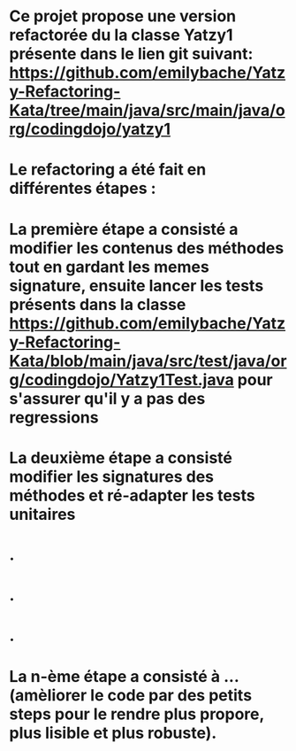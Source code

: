 # Ce projet propose une version refactorée du la classe Yatzy1 présente dans le lien git suivant: https://github.com/emilybache/Yatzy-Refactoring-Kata/tree/main/java/src/main/java/org/codingdojo/yatzy1
# 
# Le refactoring a été fait en différentes étapes :
# La première étape a consisté a modifier les contenus des méthodes tout en gardant les memes signature, ensuite lancer les tests présents dans la classe https://github.com/emilybache/Yatzy-Refactoring-Kata/blob/main/java/src/test/java/org/codingdojo/Yatzy1Test.java pour s'assurer qu'il y a pas des regressions
# La deuxième étape a consisté modifier les signatures des méthodes et ré-adapter les tests unitaires
# .
# .
# .
# La n-ème étape a consisté à ... (amèliorer le code par des petits steps pour le rendre plus propore, plus lisible et plus robuste).